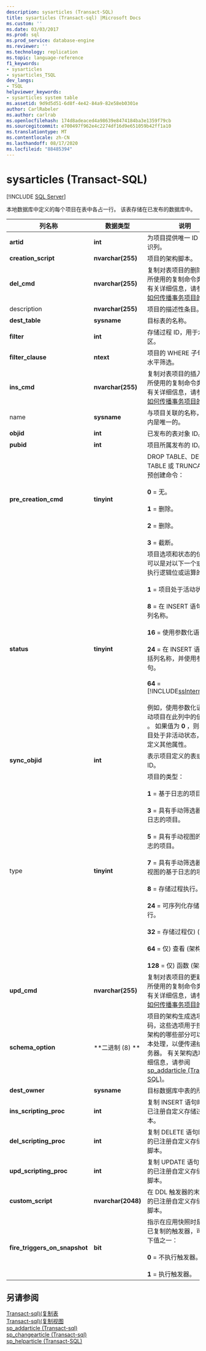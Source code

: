 ```yaml
---
description: sysarticles (Transact-SQL)
title: sysarticles (Transact-sql) |Microsoft Docs
ms.custom: ''
ms.date: 03/03/2017
ms.prod: sql
ms.prod_service: database-engine
ms.reviewer: ''
ms.technology: replication
ms.topic: language-reference
f1_keywords:
- sysarticles
- sysarticles_TSQL
dev_langs:
- TSQL
helpviewer_keywords:
- sysarticles system table
ms.assetid: 9d9d5d51-6d8f-4e42-84a9-82e58eb0301e
author: CarlRabeler
ms.author: carlrab
ms.openlocfilehash: 174d8adeaced4a98639e8474184ba3e1359f79cb
ms.sourcegitcommit: e700497f962e4c2274df16d9e651059b42ff1a10
ms.translationtype: MT
ms.contentlocale: zh-CN
ms.lasthandoff: 08/17/2020
ms.locfileid: "88485394"
---
```

# <a name="sysarticles-transact-sql"></a>sysarticles (Transact-SQL)
[!INCLUDE [SQL Server](../../includes/applies-to-version/sqlserver.md)]

  本地数据库中定义的每个项目在表中各占一行。 该表存储在已发布的数据库中。  
  
|列名称|数据类型|说明|  
|-----------------|---------------|-----------------|  
|**artid**|**int**|为项目提供唯一 ID 号的标识列。|  
|**creation_script**|**nvarchar(255)**|项目的架构脚本。|  
|**del_cmd**|**nvarchar(255)**|复制对表项目的删除操作时所使用的复制命令类型。 有关详细信息，请参阅[指定如何传播事务项目的更改](../../relational-databases/replication/transactional/transactional-articles-specify-how-changes-are-propagated.md)。|  
|description|**nvarchar(255)**|项目的描述性条目。|  
|**dest_table**|**sysname**|目标表的名称。|  
|**filter**|**int**|存储过程 ID，用于水平分区。|  
|**filter_clause**|**ntext**|项目的 WHERE 子句，用于水平筛选。|  
|**ins_cmd**|**nvarchar(255)**|复制对表项目的插入操作时所使用的复制命令类型。 有关详细信息，请参阅[指定如何传播事务项目的更改](../../relational-databases/replication/transactional/transactional-articles-specify-how-changes-are-propagated.md)。|  
|name|**sysname**|与项目关联的名称，在发布内是唯一的。|  
|**objid**|**int**|已发布的表对象 ID。|  
|**pubid**|**int**|项目所属发布的 ID。|  
|**pre_creation_cmd**|**tinyint**|DROP TABLE、DELETE TABLE 或 TRUNCATE 的预创建命令：<br /><br /> **0** = 无。<br /><br /> **1** = 删除。<br /><br /> **2** = 删除。<br /><br /> **3** = 截断。|  
|**status**|**tinyint**|项目选项和状态的位掩码，可以是对以下一个或多个值执行逻辑位或运算的结果：<br /><br /> **1** = 项目处于活动状态。<br /><br /> **8** = 在 INSERT 语句中包括列名称。<br /><br /> **16** = 使用参数化语句。<br /><br /> **24** = 在 INSERT 语句中包括列名称，并使用参数化语句。<br /><br /> **64** = [!INCLUDE[ssInternalOnly](../../includes/ssinternalonly-md.md)]<br /><br /> 例如，使用参数化语句的活动项目在此列中的值为 **17** 。 如果值为 **0** ，则表示项目处于非活动状态，而且未定义其他属性。|  
|**sync_objid**|**int**|表示项目定义的表或视图的 ID。|  
|type|**tinyint**|项目的类型：<br /><br /> **1** = 基于日志的项目。<br /><br /> **3** = 具有手动筛选器的基于日志的项目。<br /><br /> **5** = 具有手动视图的基于日志的项目。<br /><br /> **7** = 具有手动筛选器和手动视图的基于日志的项目。<br /><br /> **8** = 存储过程执行。<br /><br /> **24** = 可序列化存储过程执行。<br /><br /> **32** = 存储过程仅)  (架构。<br /><br /> **64** = 仅) 查看 (架构。<br /><br /> **128** = 仅) 函数 (架构。|  
|**upd_cmd**|**nvarchar(255)**|复制对表项目的更新操作时所使用的复制命令类型。 有关详细信息，请参阅[指定如何传播事务项目的更改](../../relational-databases/replication/transactional/transactional-articles-specify-how-changes-are-propagated.md)。|  
|**schema_option**|**二进制 (8) **|项目的架构生成选项的位掩码，这些选项用于控制项目架构的哪些部分可以进行脚本处理，以便传递给订阅服务器。 有关架构选项的详细信息，请参阅 [sp_addarticle (Transact-SQL)](../../relational-databases/system-stored-procedures/sp-addarticle-transact-sql.md)。|  
|**dest_owner**|**sysname**|目标数据库中表的所有者。|  
|**ins_scripting_proc**|**int**|复制 INSERT 语句时执行的已注册自定义存储过程或脚本。|  
|**del_scripting_proc**|**int**|复制 DELETE 语句时执行的已注册自定义存储过程或脚本。|  
|**upd_scripting_proc**|**int**|复制 UPDATE 语句时执行的已注册自定义存储过程或脚本。|  
|**custom_script**|**nvarchar(2048)**|在 DDL 触发器的末尾执行的已注册自定义存储过程或脚本。|  
|**fire_triggers_on_snapshot**|**bit**|指示在应用快照时是否执行已复制的触发器，可以是以下值之一：<br /><br /> **0** = 不执行触发器。<br /><br /> **1** = 执行触发器。|  
  
## <a name="see-also"></a>另请参阅  
 [Transact-sql&#41;&#40;复制表 ](../../relational-databases/system-tables/replication-tables-transact-sql.md)   
 [Transact-sql&#41;&#40;复制视图 ](../../relational-databases/system-views/replication-views-transact-sql.md)   
 [sp_addarticle &#40;Transact-sql&#41;](../../relational-databases/system-stored-procedures/sp-addarticle-transact-sql.md)   
 [sp_changearticle &#40;Transact-sql&#41;](../../relational-databases/system-stored-procedures/sp-changearticle-transact-sql.md)   
 [sp_helparticle (Transact-SQL)](../../relational-databases/system-stored-procedures/sp-helparticle-transact-sql.md)  
  
  

